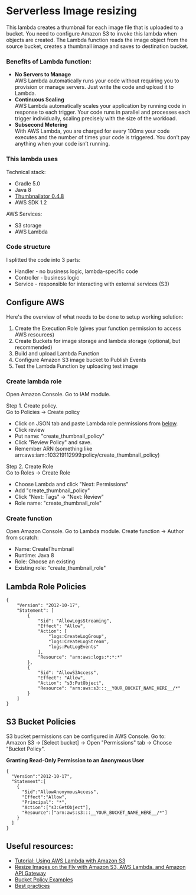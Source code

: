 # Serverless Image resizing

This lambda creates a thumbnail for each image file that is uploaded to a bucket.
You need to configure Amazon S3 to invoke this lambda when objects are created.
The Lambda function reads the image object from the source bucket, creates 
a thumbnail image and saves to destination bucket.

### Benefits of Lambda function:
* **No Servers to Manage**  
  AWS Lambda automatically runs your code without requiring you to provision
  or manage servers. Just write the code and upload it to Lambda.
* **Continuous Scaling**  
  AWS Lambda automatically scales your application by running code in
  response to each trigger. Your code runs in parallel and processes 
  each trigger individually, scaling precisely with the size of the workload.
* **Subsecond Metering**  
  With AWS Lambda, you are charged for every 100ms your code executes 
  and the number of times your code is triggered. You don’t pay anything
   when your code isn’t running.

### This lambda uses
Technical stack:
* Gradle 5.0
* Java 8
* [Thumbnailator 0.4.8](https://github.com/coobird/thumbnailator)
* AWS SDK 1.2

AWS Services:
* S3 storage
* AWS Lambda


### Code structure
I splitted the code into 3 parts:
* Handler - no business logic, lambda-specific code
* Controller - business logic
* Service - responsible for interacting with external services (S3) 


## Configure AWS
Here's the overview of what needs to be done to setup working solution:
1. Create the Execution Role (gives your function permission to access AWS resources)
1. Create Buckets for image storage and lambda storage (optional, but recommended)
1. Build and upload Lambda Function
1. Configure Amazon S3 image bucket to Publish Events
1. Test the Lambda Function by uploading test image

### Create lambda role
Open Amazon Console. Go to IAM module.  

Step 1. Create policy.   
Go to Policies -> Create policy 
* Click on JSON tab and paste Lambda role permissions from [below](#lambda-policies).
* Click review
* Put name: "create_thumbnail_policy"
* Click "Review Policy" and save.
* Remember ARN (something like arn:aws:iam::103219112999:policy/create_thumbnail_policy)
 
Step 2. Create Role  
Go to Roles -> Create Role
* Choose Lambda and click "Next: Permissions"
* Add "create_thumbnail_policy"
* Click "Next: Tags" -> "Next: Review"
* Role name: "create_thumbnail_role"

### Create function
Open Amazon Console. Go to Lambda module.
Create function -> Author from scratch:
* Name: CreateThumbnail
* Runtime: Java 8
* Role: Choose an existing
* Existing role: "create_thumbnail_role"

<a name="lambda-policies"/>

## Lambda Role Policies
```
{
    "Version": "2012-10-17",
    "Statement": [
        {
            "Sid": "AllowLogsStreaming",
            "Effect": "Allow",
            "Action": [
                "logs:CreateLogGroup",
                "logs:CreateLogStream",
                "logs:PutLogEvents"
            ],
            "Resource": "arn:aws:logs:*:*:*"
        },
        {
            "Sid": "AllowS3Access",
            "Effect": "Allow",
            "Action": "s3:PutObject",
            "Resource": "arn:aws:s3:::__YOUR_BUCKET_NAME_HERE__/*"
        }
    ]
}
```


## S3 Bucket Policies
S3 bucket permissions can be configured in AWS Console. Go to:  
Amazon S3 -> [Select bucket] -> Open "Permissions" tab -> Choose "Bucket Policy".

**Granting Read-Only Permission to an Anonymous User**
```
{
  "Version":"2012-10-17",
  "Statement":[
    {
      "Sid":"AllowAnonymousAccess",
      "Effect":"Allow",
      "Principal": "*",
      "Action":["s3:GetObject"],
      "Resource":["arn:aws:s3:::__YOUR_BUCKET_NAME_HERE__/*"]
    }
  ]
}
```

## Useful resources:
* [Tutorial: Using AWS Lambda with Amazon S3](https://docs.aws.amazon.com/lambda/latest/dg/with-s3-example.html)
* [Resize Images on the Fly with Amazon S3, AWS Lambda, and Amazon API Gateway](https://aws.amazon.com/blogs/compute/resize-images-on-the-fly-with-amazon-s3-aws-lambda-and-amazon-api-gateway/)
* [Bucket Policy Examples](https://docs.aws.amazon.com/AmazonS3/latest/dev/example-bucket-policies.html)
* [Best practices](https://docs.aws.amazon.com/lambda/latest/dg/best-practices.html)
